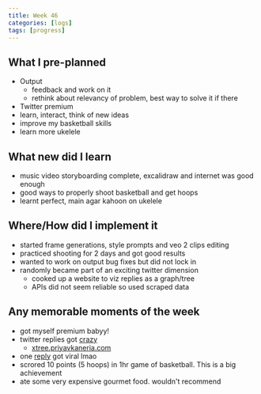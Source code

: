 ```yaml
---
title: Week 46
categories: [logs]
tags: [progress]
---
```


## What I pre-planned

- Output
    - feedback and work on it
    - rethink about relevancy of problem, best way to solve it if there
- Twitter premium
- learn, interact, think of new ideas
- improve my basketball skills
- learn more ukelele

## What new did I learn

- music video storyboarding complete, excalidraw and internet was good enough
- good ways to properly shoot basketball and get hoops
- learnt perfect, main agar kahoon on ukelele

## Where/How did I implement it

- started frame generations, style prompts and veo 2 clips editing
- practiced shooting for 2 days and got good results
- wanted to work on output bug fixes but did not lock in
- randomly became part of an exciting twitter dimension
    - cooked up a website to viz replies as a graph/tree
    - APIs did not seem reliable so used scraped data

## Any memorable moments of the week

- got myself premium babyy!
- twitter replies got [crazy](https://x.com/_diginova/status/1931114668795593017)
    - [xtree.priyavkaneria.com](https://xtree.priyavkaneria.com)
- one [reply](https://x.com/_diginova/status/1931369391750512750) got viral lmao
- scrored 10 points (5 hoops) in 1hr game of basketball. This is a big achievement
- ate some very expensive gourmet food. wouldn't recommend